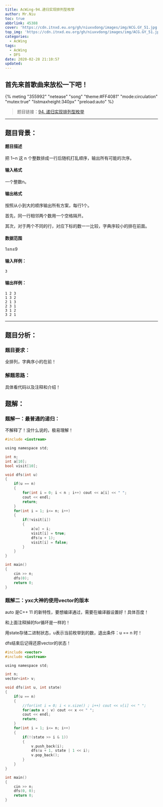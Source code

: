 ```yaml
---
title: AcWing-94.递归实现排列型枚举
author: Mr.Niu
toc: true
abbrlink: 45388
cover: 'https://cdn.itnxd.eu.org/gh/niuxvdong/images/img/ACG.GY_51.jpg'
top_img: 'https://cdn.itnxd.eu.org/gh/niuxvdong/images/img/ACG.GY_51.jpg'
categories:
  - AcWing
tags:
  - AcWing
  - DFS
date: 2020-02-28 21:10:57
updated:
---
```




## 首先来首歌曲来放松一下吧！

{% meting "355992" "netease" "song" "theme:#FF4081" "mode:circulation" "mutex:true" "listmaxheight:340px" "preload:auto"  %}



> 题目链接：[94. 递归实现排列型枚举](https://www.acwing.com/problem/content/description/96/)

---



## 题目背景：



#### 题目描述

把 1~n 这 n 个整数排成一行后随机打乱顺序，输出所有可能的次序。

#### 输入格式

一个整数n。

#### 输出格式

按照从小到大的顺序输出所有方案，每行1个。

首先，同一行相邻两个数用一个空格隔开。

其次，对于两个不同的行，对应下标的数一一比较，字典序较小的排在前面。

#### 数据范围

1≤n≤9

#### 输入样例：

```
3
```

#### 输出样例：

```
1 2 3
1 3 2
2 1 3
2 3 1
3 1 2
3 2 1
```

---



## 题目分析：

### 题目要求：



全排列，字典序小的在前！

### 解题思路：



具体看代码以及注释和介绍！



## 题解：



### 题解一：最普通的递归：



不解释了！没什么说的，极易理解！



```c
#include <iostream> 

using namespace std;

int n;
int a[10];
bool visit[10];

void dfs(int u)
{
	if(u == n)
	{
		for(int i = 0; i < n ; i++) cout << a[i] << " ";
		cout << endl;
		return;
	}
	for(int i = 1; i<= n; i++)
	{
		if(!visit[i])
		{
			a[u] = i;
			visit[i] = true;
			dfs(u + 1);
			visit[i] = false;
		}
	}
}

int main()
{
	cin >> n;
	dfs(0);
	return 0;
}
```



### 题解二：yxc大神的使用vector的版本



auto 是C++ 11 的新特性，要想编译通过，需要在编译器设置好！具体百度！

和上面注释掉的for循环是一样的！

用state存储二进制状态，u表示当前枚举到的数，退出条件：u == n 时！

dfs结束后记得还原vector的状态！



```c
#include <vector>
#include <iostream> 

using namespace std;

int n;
vector<int> v;

void dfs(int u, int state)
{
	if(u == n)
	{
		//for(int i = 0; i < v.size() ; i++) cout << v[i] << " ";
		for(auto x : v) cout << x << " ";
		cout << endl;
		return;
	}
	for(int i = 1; i<= n; i++)
	{
		if(!(state >> i & 1))
		{
			v.push_back(i);
			dfs(u + 1, state | 1 << i);
			v.pop_back();
		}
	}
}

int main()
{
	cin >> n;
	dfs(0, 0);
	return 0;
}
```

